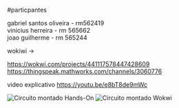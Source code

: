 #particpantes

gabriel santos oliveira - rm562419  
vinicius herreira - rm 565662  
joao guilherme - rm 565244

wokiwi ->  

https://wokwi.com/projects/441117578447428609   
https://thingspeak.mathworks.com/channels/3060776

video explicativo
https://youtu.be/e8bT8de9mWc

![Circuito montado Hands-On](https://i.ibb.co/2YnSdd1r/IMG-7226.jpg)
![Circuito montado Wokwi](https://i.ibb.co/4RBP757N/Captura-de-tela-2025-09-03-204135.png)



